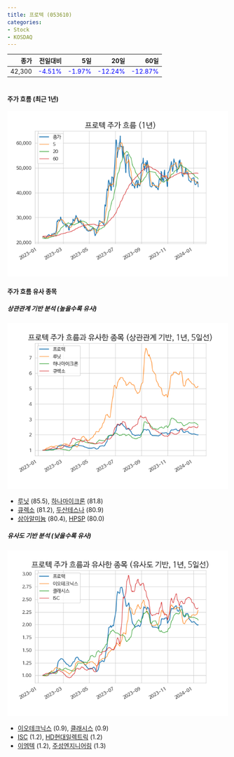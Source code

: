 ```yaml
---
title: 프로텍 (053610)
categories:
- Stock
- KOSDAQ
---
```


|종가|전일대비|5일|20일|60일|
|---:|-------:|--:|---:|---:|
|42,300|<span style="color: blue">-4.51%</span>|<span style="color: blue">-1.97%</span>|<span style="color: blue">-12.24%</span>|<span style="color: blue">-12.87%</span>|

<!-- more -->
#
#### 주가 흐름 (최근 1년)
![053610](/assets/images/stock/053610.png)


#### 주가 흐름 유사 종목


##### 상관관계 기반 분석 (높을수록 유사)
![053610](/assets/images/stock/053610_corr.png)
- [루닛](/328130/) (85.5), [하나마이크론](/067310/) (81.8)
- [큐렉소](/060280/) (81.2), [두산테스나](/131970/) (80.9)
- [삼아알미늄](/006110/) (80.4), [HPSP](/403870/) (80.0)


##### 유사도 기반 분석 (낮을수록 유사)	
![053610](/assets/images/stock/053610_sim.png)
- [이오테크닉스](/039030/) (0.9), [클래시스](/214150/) (0.9)
- [ISC](/095340/) (1.2), [HD현대일렉트릭](/267260/) (1.2)
- [이엠텍](/091120/) (1.2), [주성엔지니어링](/036930/) (1.3)